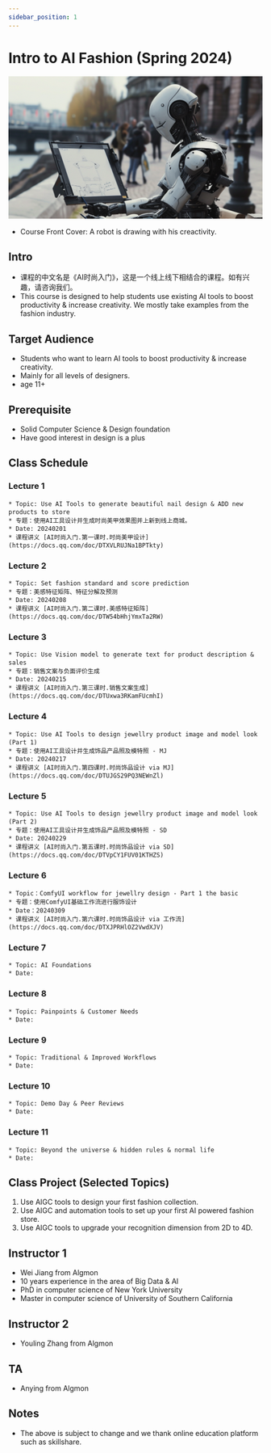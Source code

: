 ```yaml
---
sidebar_position: 1
---
```


# Intro to AI Fashion (Spring 2024)
![](./img/ai.fashion.course.cover.png)
* Course Front Cover: A robot is drawing with his creactivity.

## Intro
* 课程的中文名是《AI时尚入门》，这是一个线上线下相结合的课程。如有兴趣，请咨询我们。
* This course is designed to help students use existing AI tools to boost productivity & increase creativity. We mostly take examples from the fashion industry.

## Target Audience
* Students who want to learn AI tools to boost productivity & increase creativity.
* Mainly for all levels of designers.
* age 11+

## Prerequisite
* Solid Computer Science & Design foundation
* Have good interest in design is a plus

## Class Schedule
### Lecture 1
    * Topic: Use AI Tools to generate beautiful nail design & ADD new products to store
    * 专题：使用AI工具设计并生成时尚美甲效果图并上新到线上商城。
    * Date: 20240201
    * 课程讲义 [AI时尚入门.第一课时.时尚美甲设计](https://docs.qq.com/doc/DTXVLRUJNa1BPTkty)

### Lecture 2
    * Topic: Set fashion standard and score prediction
    * 专题：美感特征矩阵、特征分解及预测
    * Date: 20240208
    * 课程讲义 [AI时尚入门.第二课时.美感特征矩阵](https://docs.qq.com/doc/DTW54bHhjYmxTa2RW)

### Lecture 3
    * Topic: Use Vision model to generate text for product description & sales
    * 专题：销售文案与负面评价生成
    * Date: 20240215
    * 课程讲义 [AI时尚入门.第三课时.销售文案生成](https://docs.qq.com/doc/DTUxwa3RKamFUcmhI)

### Lecture 4
    * Topic: Use AI Tools to design jewellry product image and model look (Part 1)
    * 专题：使用AI工具设计并生成饰品产品照及模特照 - MJ
    * Date: 20240217
    * 课程讲义 [AI时尚入门.第四课时.时尚饰品设计 via MJ](https://docs.qq.com/doc/DTUJGS29PQ3NEWnZl)

### Lecture 5
    * Topic: Use AI Tools to design jewellry product image and model look (Part 2)
    * 专题：使用AI工具设计并生成饰品产品照及模特照 - SD
    * Date: 20240229
    * 课程讲义 [AI时尚入门.第五课时.时尚饰品设计 via SD](https://docs.qq.com/doc/DTVpCY1FUV01KTHZS)

### Lecture 6
    * Topic：ComfyUI workflow for jewellry design - Part 1 the basic
    * 专题：使用ComfyUI基础工作流进行服饰设计
    * Date：20240309
    * 课程讲义 [AI时尚入门.第六课时.时尚饰品设计 via 工作流](https://docs.qq.com/doc/DTXJPRHlOZ2VwdXJV)

### Lecture 7
    * Topic: AI Foundations
    * Date:

### Lecture 8
    * Topic: Painpoints & Customer Needs
    * Date:

### Lecture 9
    * Topic: Traditional & Improved Workflows
    * Date:

### Lecture 10
    * Topic: Demo Day & Peer Reviews
    * Date:

### Lecture 11
    * Topic: Beyond the universe & hidden rules & normal life
    * Date:

## Class Project (Selected Topics)
1. Use AIGC tools to design your first fashion collection.
2. Use AIGC and automation tools to set up your first AI powered fashion store.
3. Use AIGC tools to upgrade your recognition dimension from 2D to 4D.

## Instructor 1
* Wei Jiang from Algmon
* 10 years experience in the area of Big Data & AI
* PhD in computer science of New York University
* Master in computer science of University of Southern California

## Instructor 2
* Youling Zhang from Algmon

## TA
* Anying from Algmon

## Notes
* The above is subject to change and we thank online education platform such as skillshare.